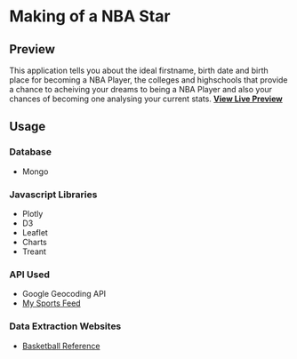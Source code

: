 # Making of a NBA Star

## Preview

This application tells you about the ideal firstname, birth date and birth place for becoming a NBA Player, the colleges and highschools that provide a chance to acheiving your dreams to being a NBA Player and also your chances of becoming one analysing your current stats.
**[View Live Preview]()**

## Usage

### Database

 * Mongo

### Javascript Libraries

* Plotly
* D3
* Leaflet
* Charts
* Treant


### API Used

* Google Geocoding API
* [My Sports Feed](https://www.mysportsfeeds.com/browse/)

### Data Extraction Websites

* [Basketball Reference](https://www.basketball-reference.com)



